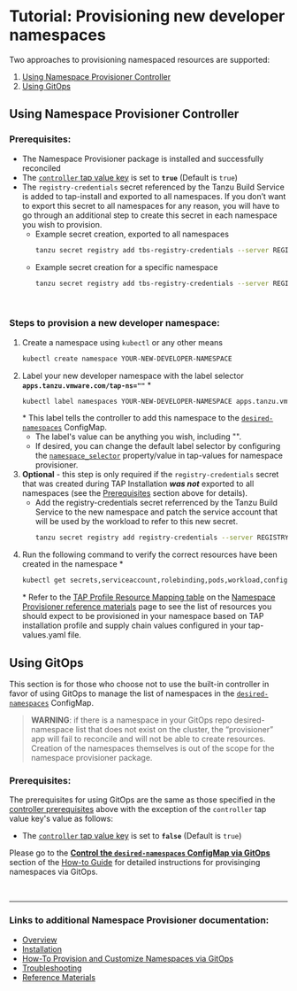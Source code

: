# Tutorial: Provisioning new developer namespaces

Two approaches to provisioning namespaced resources are supported:

1. [Using Namespace Provisioner Controller](#controller-ns-provisioning)
2. [Using GitOps](#using-gitops)

## <a id="controller-ns-provisioning"></a>Using Namespace Provisioner Controller



### <a id="nps-controller-prerequisites"></a>Prerequisites:</br>
* The Namespace Provisioner package is installed and successfully reconciled
* The [`controller` tap value key](install.hbs.md#customized-installation) is set to **`true`** (Default is `true`)
* The `registry-credentials` secret referenced by the Tanzu Build Service is added to tap-install and exported to all namespaces. If you don’t want to export this secret to all namespaces for any reason, you will have to go through an additional step to create this secret in each namespace you wish to provision.
  * Example secret creation, exported to all namespaces
    ```bash
    tanzu secret registry add tbs-registry-credentials --server REGISTRY-SERVER --username REGISTRY-USERNAME --password REGISTRY-PASSWORD --export-to-all-namespaces --yes --namespace tap-install
    ```
  * Example secret creation for a specific namespace
    ```bash
    tanzu secret registry add tbs-registry-credentials --server REGISTRY-SERVER --username REGISTRY-USERNAME --password REGISTRY-PASSWORD --yes --namespace YOUR-NEW-DEVELOPER-NAMESPACE
    ```

</br>

### <a id="provision-dev-namespace"></a>Steps to provision a new developer namespace:

1. Create a namespace using `kubectl` or any other means
   ```bash
   kubectl create namespace YOUR-NEW-DEVELOPER-NAMESPACE
   ```
2. Label your new developer namespace with the label selector **`apps.tanzu.vmware.com/tap-ns=""`** *
   ```bash
   kubectl label namespaces YOUR-NEW-DEVELOPER-NAMESPACE apps.tanzu.vmware.com/tap-ns=""
   ```
    \* This label tells the controller to add this namespace to the [`desired-namespaces`](about.hbs.md#nsp-component-desired-namespaces-configmap) ConfigMap.</br>
   * The label's value can be anything you wish, including "".
   * If desired, you can change the default label selector by configuring the  [`namespace_selector`](install.hbs.md#customized-installation) property/value in tap-values for namespace provisioner.
3. **Optional** - this step is only required if the `registry-credentials` secret that was created during TAP Installation **_was not_** exported to all namespaces (see the [Prerequisites](#nps-controller-prerequisites) section above for details).
   * Add the registry-credentials secret referrenced by the Tanzu Build Service to the new namespace and patch the service account that will be used by the workload to refer to this new secret.
     ```bash
     tanzu secret registry add registry-credentials --server REGISTRY-SERVER --username REGISTRY-USERNAME --password REGISTRY-PASSWORD --yes --namespace YOUR-NEW-DEVELOPER-NAMESPACE
     ```
4. Run the following command to verify the correct resources have been created in the namespace *
   ```bash
   kubectl get secrets,serviceaccount,rolebinding,pods,workload,configmap -n YOUR-NEW-DEVELOPER-NAMESPACE
   ```
   \* Refer to the [TAP Profile Resource Mapping table](reference.hbs.md#profile-resource-mapping) on the [Namespace Provisioner reference materials](reference.hbs.md) page to see the list of resources you should expect to be provisioned in your namespace based on TAP installation profile and supply chain values configured in your tap-values.yaml file.



## <a id="using-gitops"></a>Using GitOps
This section is for those who choose not to use the built-in controller in favor of using GitOps to manage the list of namespaces in the [`desired-namespaces`](about.hbs.md#nsp-component-desired-namespaces-configmap) ConfigMap.

>**WARNING**: if there is a namespace in your GitOps repo desired-namespace list that does not exist on the cluster, the “provisioner” app will fail to reconcile and will not be able to create resources. Creation of the namespaces themselves is out of the scope for the namespace provisioner package.


### <a id="gitops-prerequisites"></a>Prerequisites:</br>

The prerequisites for using GitOps are the same as those specified in the [controller prerequisites](#nps-controller-prerequisites) above with the exception of the `controller` tap value key's value as follows:

* The [`controller` tap value key](install.hbs.md#customized-installation) is set to **`false`** (Default is `true`)

Please go to the  [**Control the `desired-namespaces` ConfigMap via GitOps**](how-tos.hbs.md#control-desired-namespaces) section of the [How-to Guide](how-tos.hbs.md) for detailed instructions for provisinging namespaces via GitOps. 

</br>

---

### Links to additional Namespace Provisioner documentation:
* [Overview](about.hbs.md)
* [Installation](installation.hbs.md)
* [How-To Provision and Customize Namespaces via GitOps](how-tos.hbs.md)
* [Troubleshooting](troubleshooting.hbs.md)
* [Reference Materials](reference.hbs.md)